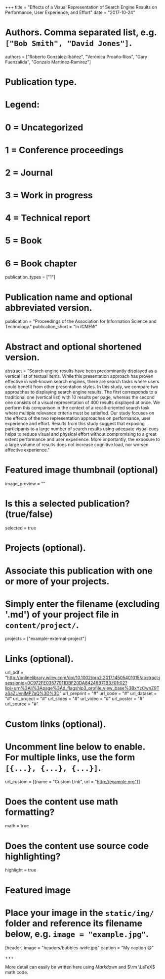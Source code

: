 +++
title = "Effects of a Visual Representation of Search Engine Results on Performance, User Experience, and Effort"
date = "2017-10-24"

# Authors. Comma separated list, e.g. `["Bob Smith", "David Jones"]`.
authors = ["Roberto González‐Ibáñez", "Verónica Proaño‐Ríos", "Gary Fuenzalida", "Gonzalo Martinez‐Ramirez"]

# Publication type.
# Legend:
# 0 = Uncategorized
# 1 = Conference proceedings
# 2 = Journal
# 3 = Work in progress
# 4 = Technical report
# 5 = Book
# 6 = Book chapter
publication_types = ["1"]

# Publication name and optional abbreviated version.
publication = "Proceedings of the Association for Information Science and Technology."
publication_short = "In *ICMEW*"

# Abstract and optional shortened version.
abstract = "Search engine results have been predominantly displayed as a vertical list of textual items. While this presentation approach has proven effective in well-known search engines, there are search tasks where users could benefit from other presentation styles. In this study, we compare two approaches to displaying search engine results. The first corresponds to a traditional one (vertical list) with 10 results per page, whereas the second one consists of a visual representation of 400 results displayed at once. We perform this comparison in the context of a recall-oriented search task where multiple relevance criteria must be satisfied. Our study focuses on the effects of the two representation approaches on performance, user experience and effort. Results from this study suggest that exposing participants to a large number of search results using adequate visual cues helps to reduce visual and physical effort without compromising to a great extent performance and user experience. More importantly, the exposure to a large volume of results does not increase cognitive load, nor worsen affective experience."

# Featured image thumbnail (optional)
image_preview = ""

# Is this a selected publication? (true/false)
selected = true

# Projects (optional).
#   Associate this publication with one or more of your projects.
#   Simply enter the filename (excluding '.md') of your project file in `content/project/`.
projects = ["example-external-project"]

# Links (optional).
url_pdf = "http://onlinelibrary.wiley.com/doi/10.1002/pra2.2017.14505401015/abstract;jsessionid=0C972FE03577911DBF20DA84246B71B3.f01t02?lipi=urn%3Ali%3Apage%3Ad_flagship3_profile_view_base%3BxYzCwnZ9TaSaZUvnlMP7aQ%3D%3D"
url_preprint = "#"
url_code = "#"
url_dataset = "#"
url_project = "#"
url_slides = "#"
url_video = "#"
url_poster = "#"
url_source = "#"

# Custom links (optional).
#   Uncomment line below to enable. For multiple links, use the form `[{...}, {...}, {...}]`.
url_custom = [{name = "Custom Link", url = "http://example.org"}]

# Does the content use math formatting?
math = true

# Does the content use source code highlighting?
highlight = true

# Featured image
# Place your image in the `static/img/` folder and reference its filename below, e.g. `image = "example.jpg"`.
[header]
image = "headers/bubbles-wide.jpg"
caption = "My caption :smile:"

+++

More detail can easily be written here using *Markdown* and $\rm \LaTeX$ math code.
